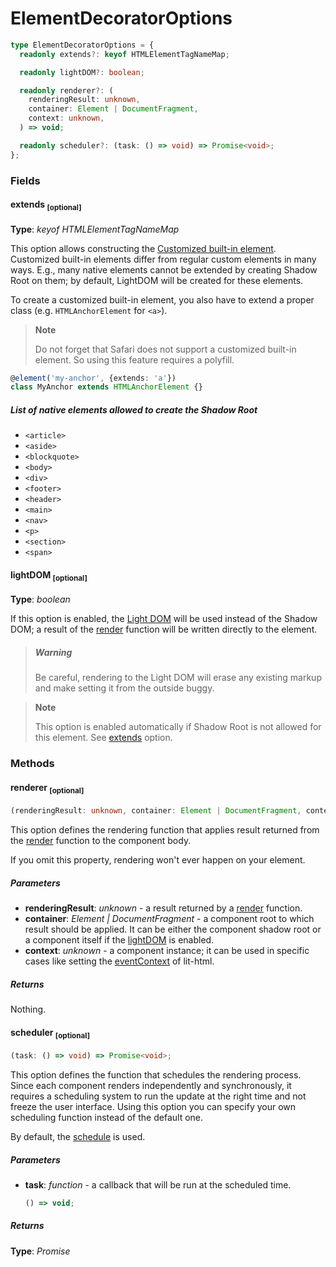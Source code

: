 # ElementDecoratorOptions

```typescript
type ElementDecoratorOptions = {
  readonly extends?: keyof HTMLElementTagNameMap;

  readonly lightDOM?: boolean;

  readonly renderer?: (
    renderingResult: unknown,
    container: Element | DocumentFragment,
    context: unknown,
  ) => void;

  readonly scheduler?: (task: () => void) => Promise<void>;
};
```

### Fields

#### extends <sub>[optional]</sub>

**Type**: _keyof HTMLElementTagNameMap_

This option allows constructing the [Customized built-in element](https://developers.google.com/web/fundamentals/web-components/customelements#extendhtml).
Customized built-in elements differ from regular custom elements in many ways.
E.g., many native elements cannot be extended by creating Shadow Root on them;
by default, LightDOM will be created for these elements.

To create a customized built-in element, you also have to extend a proper class
(e.g. `HTMLAnchorElement` for `<a>`).

> **Note**
>
> Do not forget that Safari does not support a customized built-in element. So
> using this feature requires a polyfill.

```typescript
@element('my-anchor', {extends: 'a'})
class MyAnchor extends HTMLAnchorElement {}
```

##### List of native elements allowed to create the Shadow Root

- `<article>`
- `<aside>`
- `<blockquote>`
- `<body>`
- `<div>`
- `<footer>`
- `<header>`
- `<main>`
- `<nav>`
- `<p>`
- `<section>`
- `<span>`

#### lightDOM <sub>[optional]</sub>

**Type**: _boolean_

If this option is enabled, the [Light DOM](https://developers.google.com/web/fundamentals/web-components/shadowdom#lightdom)
will be used instead of the Shadow DOM; a result of the [render](#render)
function will be written directly to the element.

> ##### Warning
>
> Be careful, rendering to the Light DOM will erase any existing markup and make
> setting it from the outside buggy.

> **Note**
>
> This option is enabled automatically if Shadow Root is not allowed for this
> element. See [extends](#extends) option.

### Methods

#### renderer <sub>[optional]</sub>

```typescript
(renderingResult: unknown, container: Element | DocumentFragment, context: unknown) => void;
```

This option defines the rendering function that applies result returned from the
[render](#render) function to the component body.

If you omit this property, rendering won't ever happen on your element.

##### Parameters

- **renderingResult**: _unknown_ - a result returned by a [render](#render)
  function.
- **container**: _Element | DocumentFragment_ - a component root to which result
  should be applied. It can be either the component shadow root or a component
  itself if the [lightDOM](#lightdom) is enabled.
- **context**: _unknown_ - a component instance; it can be used in specific
  cases like setting the [eventContext](https://lit-html.polymer-project.org/api/interfaces/lit_html.renderoptions.html#eventcontext)
  of lit-html.

##### Returns

Nothing.

#### scheduler <sub>[optional]</sub>

```typescript
(task: () => void) => Promise<void>;
```

This option defines the function that schedules the rendering process. Since
each component renders independently and synchronously, it requires a scheduling
system to run the update at the right time and not freeze the user interface.
Using this option you can specify your own scheduling function instead of the
default one.

By default, the [schedule](../../utils/docs/scheduler.md#schedule) is used.

##### Parameters

- **task**: _function_ - a callback that will be run at the scheduled time.

  ```typescript
  () => void;
  ```

##### Returns

**Type**: _Promise<void>_
